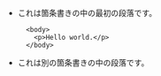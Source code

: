 * これは箇条書きの中の最初の段落です。

        <body>
          <p>Hello world.</p>
        </body>

* これは別の箇条書きの中の段落です。
